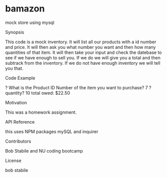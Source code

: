 # bamazon
mock store using mysql

Synopsis

This code is a mock inventory.  It will list all our products with a id number and price.  It will then ask you what number you want and then how many quantities of that item.  It will then take your input and check the datebase to see if we have enough to sell you.  If we do we will give you a total and then subtrack from the inventory.  If we do not have enough inventory we will tell you that.

Code Example

? What is the Product ID Number of the item you want to purchase? 7
? quantity? 10
total owed: $22.50

Motivation

This was a homework assignment.

API Reference

this uses NPM packages mySQL and inquirer


Contributors

Bob Stabile and NU coding bootcamp

License

bob stabile